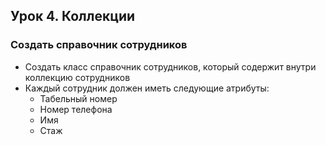 ## Урок 4. Коллекции

### Создать справочник сотрудников

* Создать класс справочник сотрудников, который содержит внутри коллекцию сотрудников
* Каждый сотрудник должен иметь следующие атрибуты:  
  * Табельный номер  
  * Номер телефона  
  * Имя  
  * Стаж  

